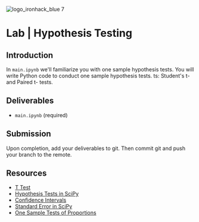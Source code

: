 ![logo_ironhack_blue 7](https://user-images.githubusercontent.com/23629340/40541063-a07a0a8a-601a-11e8-91b5-2f13e4e6b441.png)

# Lab | Hypothesis Testing

## Introduction

In `main.ipynb` we'll familiarize you with one sample hypothesis tests. You will write Python code to conduct one sample hypothesis tests. ts: Student's t- and Paired t- tests.

## Deliverables

- `main.ipynb` (required)


## Submission

Upon completion, add your deliverables to git. Then commit git and push your branch to the remote.

## Resources

- [T Test](https://researchbasics.education.uconn.edu/t-test/)
- [Hypothesis Tests in SciPy](https://scipy-lectures.org/packages/statistics/index.html#hypothesis-testing-comparing-two-groups)
- [Confidence Intervals](https://en.wikipedia.org/wiki/Confidence_interval)
- [Standard Error in SciPy](https://docs.scipy.org/doc/scipy/reference/generated/scipy.stats.sem.html)
- [One Sample Tests of Proportions](http://sphweb.bumc.bu.edu/otlt/MPH-Modules/BS/SAS/SAS6-CategoricalData/SAS6-CategoricalData2.html)
